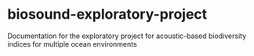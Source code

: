# biosound-exploratory-project
Documentation for the exploratory project for acoustic-based biodiversity indices for multiple ocean environments
